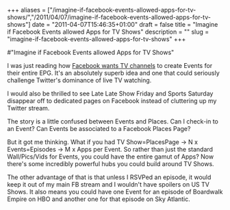 +++
aliases = ["/imagine-if-facebook-events-allowed-apps-for-tv-shows/","/2011/04/07/imagine-if-facebook-events-allowed-apps-for-tv-shows"]
date = "2011-04-07T15:46:35+01:00"
draft = false
title = "Imagine if Facebook Events allowed Apps for TV Shows"
description = ""
slug = "imagine-if-facebook-events-allowed-apps-for-tv-shows"
+++

#"Imagine if Facebook Events allowed Apps for TV Shows"


 I was just reading how <a href="http://www.guardian.co.uk/technology/appsblog/2011/apr/06/facebook-places-tv-industry?CMP=twt_gu">Facebook wants TV channels</a> to create Events for their entire EPG. It&#39;s an absolutely superb idea and one that could seriously challenge Twitter&#39;s dominance of live TV watching.<p /><div>I would also be thrilled to see Late Late Show Friday and Sports Saturday disappear off to dedicated pages on Facebook instead of cluttering up my Twitter stream. </div><p /><div>The story is a little confused between Events and Places. Can I check-in to an Event? Can Events be associated to a Facebook Places Page?</div><p /><div>But it got me thinking. What if you had TV Show=PlacesPage -&gt; N x Events=Episodes -&gt; M x Apps per Event. So rather than just the standard Wall/Pics/Vids for Events, you could have the entire gamut of Apps? Now there&#39;s some incredibly powerful hubs you could build around TV Shows.</div> <p /><div>The other advantage of that is that unless I RSVPed an episode, it would keep it out of my main FB stream and I wouldn&#39;t have spoilers on US TV Shows. It also means you could have one Event for an episode of Boardwalk Empire on HBO and another one for that episode on Sky Atlantic.</div>
 